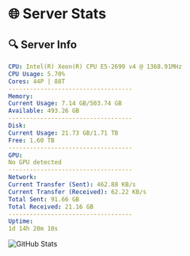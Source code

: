 # 🌐 Server Stats
## 🔍 Server Info
```yaml
CPU: Intel(R) Xeon(R) CPU E5-2699 v4 @ 1368.91MHz
CPU Usage: 5.70%
Cores: 44P | 88T
-----------------------------------
Memory:
Current Usage: 7.14 GB/503.74 GB
Available: 493.26 GB
-----------------------------------
Disk:
Current Usage: 21.73 GB/1.71 TB
Free: 1.60 TB
-----------------------------------
GPU:
No GPU detected
-----------------------------------
Network:
Current Transfer (Sent): 462.88 KB/s
Current Transfer (Received): 62.22 KB/s
Total Sent: 91.66 GB
Total Received: 21.16 GB
-----------------------------------
Uptime:
1d 14h 20m 10s
```
![GitHub Stats](https://img.shields.io/badge/Updated-2025-04-21_07:28:58-blue)